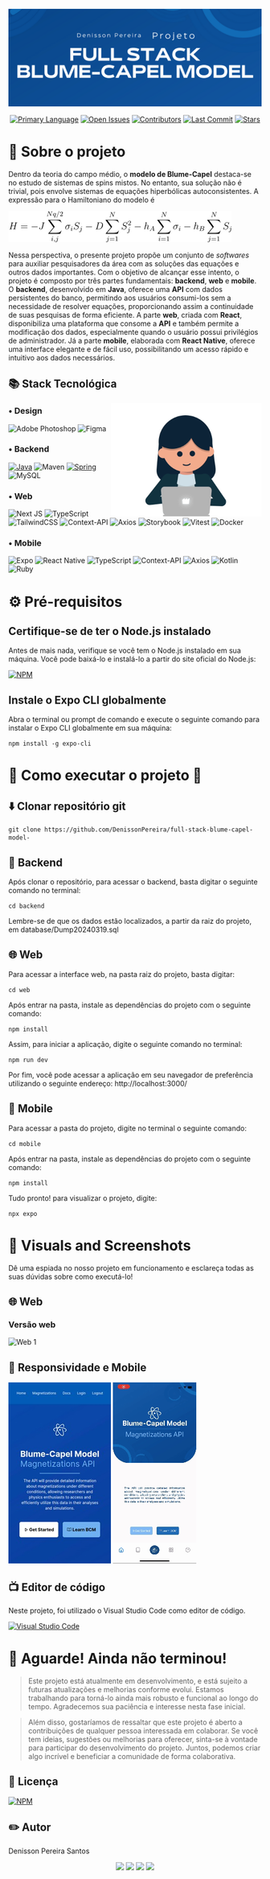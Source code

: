 ![Web 1](./public/banner.png) 

<p align="center">
  <a href="https://github.com/DenissonPereira/full-stack-blume-capel-model-"><img src="https://img.shields.io/github/languages/top/DenissonPereira/full-stack-blume-capel-model-" alt="Primary Language"></a>
  <a href="https://github.com/DenissonPereira/full-stack-blume-capel-model-/issues"><img src="https://img.shields.io/github/issues-raw/DenissonPereira/full-stack-blume-capel-model-" alt="Open Issues"></a>
  <a href="https://github.com/DenissonPereira/full-stack-blume-capel-model-/graphs/contributors"><img src="https://img.shields.io/github/contributors/DenissonPereira/full-stack-blume-capel-model-" alt="Contributors"></a>
  <a href="https://github.com/DenissonPereira/full-stack-blume-capel-model-/commits/main"><img src="https://img.shields.io/github/last-commit/DenissonPereira/full-stack-blume-capel-model-" alt="Last Commit"></a>
  <a href="https://github.com/DenissonPereira/full-stack-blume-capel-model-/stargazers"><img src="https://img.shields.io/github/stars/DenissonPereira/full-stack-blume-capel-model-" alt="Stars"></a>
</p>





# 📑 Sobre o projeto 


Dentro da teoria do campo médio, o **modelo de Blume-Capel** destaca-se no estudo de sistemas de spins mistos. No entanto, sua solução não é trivial, pois envolve sistemas de equações hiperbólicas autoconsistentes. A expressão para o Hamiltoniano do modelo é

![Web 1](./public/equat.png) 

Nessa perspectiva, o presente projeto propõe um conjunto de *softwares* para auxiliar pesquisadores da área com as soluções das equações e outros dados importantes. Com o objetivo de alcançar esse intento, o projeto é composto por três partes fundamentais: **backend**, **web** e **mobile**. O **backend**, desenvolvido em **Java**, oferece uma **API** com dados persistentes do banco, permitindo aos usuários consumi-los sem a necessidade de resolver equações, proporcionando assim a continuidade de suas pesquisas de forma eficiente. A parte **web**, criada com **React**, disponibiliza uma plataforma que consome a **API** e também permite a modificação dos dados, especialmente quando o usuário possui privilégios de administrador. Já a parte **mobile**, elaborada com **React Native**, oferece uma interface elegante e de fácil uso, possibilitando um acesso rápido e intuitivo aos dados necessários.


## 📚 Stack Tecnológica

<img src="./public/menina.gif" min-width="100px" max-width="100px" width="300px" align="right" alt="Computador iuriCode">

### • Design

![Adobe Photoshop](https://img.shields.io/badge/adobe%20photoshop-%23051D34?style=for-the-badge&logo=adobe%20photoshop&logoColor=%233CA3F7)
![Figma](https://img.shields.io/badge/figma-%23F24E1E.svg?style=for-the-badge&logo=figma&logoColor=white)

### • Backend

[![Java](https://img.shields.io/badge/java-%23ED8B00.svg?style=for-the-badge&logo=openjdk&logoColor=white)](https://www.java.com/)
![Maven](https://img.shields.io/badge/Maven-C71A36?style=for-the-badge&logo=apache-maven&logoColor=white)
[![Spring](https://img.shields.io/badge/spring-%236DB33F.svg?style=for-the-badge&logo=spring&logoColor=white)](https://spring.io/)
![MySQL](https://img.shields.io/badge/mysql-4479A1.svg?style=for-the-badge&logo=mysql&logoColor=white)

### • Web

![Next JS](https://img.shields.io/badge/Next-black?style=for-the-badge&logo=next.js&logoColor=white)
![TypeScript](https://img.shields.io/badge/typescript-%23007ACC.svg?style=for-the-badge&logo=typescript&logoColor=white)
![TailwindCSS](https://img.shields.io/badge/tailwindcss-%2338B2AC.svg?style=for-the-badge&logo=tailwind-css&logoColor=white)
![Context-API](https://img.shields.io/badge/Context--Api-000000?style=for-the-badge&logo=react)
![Axios](https://img.shields.io/badge/Axios-%237261DF?style=for-the-badge&logo=axios&logoColor=white)
![Storybook](https://img.shields.io/badge/-Storybook-FF4785?style=for-the-badge&logo=storybook&logoColor=white)
![Vitest](https://img.shields.io/badge/Vitest-green?style=for-the-badge&logo=vitest&logoColor=white)
![Docker](https://img.shields.io/badge/docker-%230db7ed.svg?style=for-the-badge&logo=docker&logoColor=white)

### • Mobile

![Expo](https://img.shields.io/badge/expo-1C1E24?style=for-the-badge&logo=expo&logoColor=#D04A37)
![React Native](https://img.shields.io/badge/react_native-%2320232a.svg?style=for-the-badge&logo=react&logoColor=%2361DAFB)
![TypeScript](https://img.shields.io/badge/typescript-%23007ACC.svg?style=for-the-badge&logo=typescript&logoColor=white)
![Context-API](https://img.shields.io/badge/Context--Api-000000?style=for-the-badge&logo=react)
![Axios](https://img.shields.io/badge/Axios-%237261DF?style=for-the-badge&logo=axios&logoColor=white)
![Kotlin](https://img.shields.io/badge/kotlin-%237F52FF.svg?style=for-the-badge&logo=kotlin&logoColor=white)
![Ruby](https://img.shields.io/badge/ruby-%23CC342D.svg?style=for-the-badge&logo=ruby&logoColor=white)

# ⚙ Pré-requisitos

## Certifique-se de ter o Node.js instalado

Antes de mais nada, verifique se você tem o Node.js instalado em sua máquina. Você pode baixá-lo e instalá-lo a partir do site oficial do Node.js:

[![NPM](https://img.shields.io/npm/v/npm.svg?logo=npm)](https://nodejs.org/en) 

## Instale o Expo CLI globalmente

Abra o terminal ou prompt de comando e execute o seguinte comando para instalar o Expo CLI globalmente em sua máquina:

```
npm install -g expo-cli
```

# 🚀 Como executar o projeto 🚀

## ⬇️ Clonar repositório git

```
git clone https://github.com/DenissonPereira/full-stack-blume-capel-model-
```

## 🏧 Backend

Após clonar o repositório, para acessar o backend, basta digitar o seguinte comando no terminal:

```
cd backend
```

Lembre-se de que os dados estão localizados, a partir da raiz do projeto, em database/Dump20240319.sql

## 🌐 Web

Para acessar a interface web, na pasta raiz do projeto, basta digitar:

```
cd web
```

Após entrar na pasta, instale as dependências do projeto com o seguinte comando:

```
npm install 
```


Assim, para iniciar a aplicação, digite o seguinte comando no terminal:

```
npm run dev
```

Por fim, você pode acessar a aplicação em seu navegador de preferência utilizando o seguinte endereço: http://localhost:3000/

## 📱 Mobile

Para acessar a pasta do projeto, digite no terminal o seguinte comando:

```
cd mobile
```

Após entrar na pasta, instale as dependências do projeto com o seguinte comando:

```
npm install 
```

Tudo pronto! para visualizar o projeto, digite:

```
npx expo
```


# 📸 Visuals and Screenshots

Dê uma espiada no nosso projeto em funcionamento e esclareça todas as suas dúvidas sobre como executá-lo!

## 🌐 Web

### Versão web

![Web 1](./public/web.gif) 

## 📱 Responsividade e Mobile

![Web 2](./public/resp.jpeg) ![Mob 1](./public/mob.gif) 

## 📺 Editor de código

Neste projeto, foi utilizado o Visual Studio Code como editor de código.

[![Visual Studio Code](https://img.shields.io/badge/Visual%20Studio%20Code-0078d7.svg?style=for-the-badge&logo=visual-studio-code&logoColor=white)](https://code.visualstudio.com/)



# 🚨 Aguarde! Ainda não terminou!

>Este projeto está atualmente em desenvolvimento, e está sujeito a futuras atualizações e melhorias conforme evolui. Estamos trabalhando para torná-lo ainda mais robusto e funcional ao longo do tempo. Agradecemos sua paciência e interesse nesta fase inicial.

>Além disso, gostaríamos de ressaltar que este projeto é aberto a contribuições de qualquer pessoa interessada em colaborar. Se você tem ideias, sugestões ou melhorias para oferecer, sinta-se à vontade para participar do desenvolvimento do projeto. Juntos, podemos criar algo incrível e beneficiar a comunidade de forma colaborativa.

## 📜 Licença

[![NPM](https://img.shields.io/npm/l/react)](https://github.com/DenissonPereira/full-stack-blume-capel-model-/blob/main/LICENSE) 

## ✏️ Autor 

Denisson Pereira Santos

<div align='center'> 
<a href="https://www.linkedin.com/in/denisson-pereira" target="_blank"><img src="https://img.shields.io/badge/-LinkedIn-%230077B5?style=for-the-badge&logo=linkedin&logoColor=white"  target="_blank"></a> 
<a href="https://denissonpereira.com" target="_blank"><img src="https://img.shields.io/badge/Meu%20Site-%2333cc33?style=for-the-badge&logo=fontawesome&logoColor=white&logoWidth=15&labelColor=black"  target="_blank"></a> 
<a href="https://github.com/DenissonPereira" target="_blank"><img src="https://img.shields.io/badge/GitHub-%23181717?style=for-the-badge&logo=github&logoColor=white&logoWidth=15&labelColor=black"  target="_blank"></a> 
<a href="https://www.instagram.com/denisson_pereira1?igshid=OGQ5ZDc2ODk2ZA%3D%3D&utm_source=qr" target="_blank"><img src="https://img.shields.io/badge/-Instagram-%23E4405F?style=for-the-badge&logo=instagram&logoColor=white"></a>
</div>&nbsp;&nbsp;
